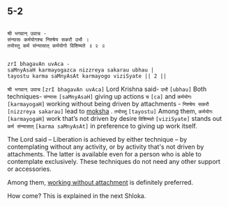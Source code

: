 ## 5-2


```shloka-sa

श्री भगवान् उवाच -
संन्यासः कर्मयोगश्च निश्श्रेय सकरौ उभौ ।
तयोस्तु कर्म संन्यासात् कर्मयोगो विशिष्यते ॥ २ ॥

```
```shloka-sa-hk

zrI bhagavAn uvAca -
saMnyAsaH karmayogazca nizzreya sakarau ubhau |
tayostu karma saMnyAsAt karmayogo viziSyate || 2 ||

```
`श्री भगवान् उवाच` `[zrI bhagavAn uvAca]` Lord Krishna said- `उभौ` `[ubhau]` Both techniques- `संन्यासः` `[saMnyAsaH]` giving up actions `च` `[ca]` and `कर्मयोगः` `[karmayogaH]` working without being driven by attachments - `निश्श्रेय सकरौ` `[nizzreya sakarau]` lead to 
[moksha](Moksha)
. `तयोस्तु` `[tayostu]` Among them, `कर्मयोगः` `[karmayogaH]` work that’s not driven by desire `विशिष्यते` `[viziSyate]` stands out `कर्म संन्यासात्` `[karma saMnyAsAt]` in preference to giving up work itself.

The Lord said – Liberation is achieved by either technique – by contemplating without any activity, or by activity that's not driven by attachments. The latter is available even for a person who is able to contemplate exclusively. These techniques do not need any other support or accessories. 

Among them, 
[working without attachment](karmayOga_a_defn)
 is definitely preferred.

How come? This is explained in the next Shloka.


